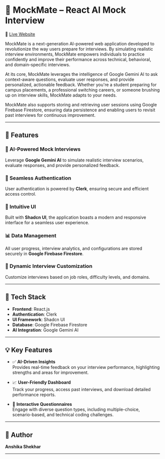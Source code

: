 # 🎤 MockMate – React AI Mock Interview
🔗 [Live Website](https://ai-mock-interview-june-2025.web.app)

MockMate is a next-generation AI-powered web application developed to revolutionize the way users prepare for interviews. By simulating realistic interview environments, MockMate empowers individuals to practice confidently and improve their performance across technical, behavioral, and domain-specific interviews.

At its core, MockMate leverages the intelligence of Google Gemini AI to ask context-aware questions, evaluate user responses, and provide personalized, actionable feedback. Whether you're a student preparing for campus placements, a professional switching careers, or someone brushing up on interview skills, MockMate adapts to your needs.

MockMate also supports storing and retrieving user sessions using Google Firebase Firestore, ensuring data persistence and enabling users to revisit past interviews for continuous improvement.

---

## 🚀 Features

### 🧠 AI-Powered Mock Interviews
Leverage **Google Gemini AI** to simulate realistic interview scenarios, evaluate responses, and provide personalized feedback.

### 🔐 Seamless Authentication
User authentication is powered by **Clerk**, ensuring secure and efficient access control.

### 🎨 Intuitive UI
Built with **Shadcn UI**, the application boasts a modern and responsive interface for a seamless user experience.

### 📊 Data Management
All user progress, interview analytics, and configurations are stored securely in **Google Firebase Firestore**.

### 🎯 Dynamic Interview Customization
Customize interviews based on job roles, difficulty levels, and domains.

---

## 🧰 Tech Stack

- **Frontend**: React.js  
- **Authentication**: Clerk  
- **UI Framework**: Shadcn UI  
- **Database**: Google Firebase Firestore  
- **AI Integration**: Google Gemini AI  

---

## 💡 Key Features

- ✅ **AI-Driven Insights**  
  Provides real-time feedback on your interview performance, highlighting strengths and areas for improvement.

- 📈 **User-Friendly Dashboard**  
  Track your progress, access past interviews, and download detailed performance reports.

- 📝 **Interactive Questionnaires**  
  Engage with diverse question types, including multiple-choice, scenario-based, and technical coding challenges.

---

## 👤 Author

**Anshika Shekhar**

---



